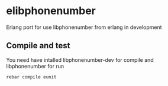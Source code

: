 elibphonenumber
===============

Erlang port for use libphonenumber from erlang in development



## Compile and test
You need have intalled libphonenumber-dev for compile and libphonenumber for run

```bash
rebar compile eunit
```